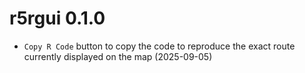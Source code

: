 # r5rgui 0.1.0

* `Copy R Code` button to copy the code to reproduce the exact route currently displayed on the map (2025-09-05)
